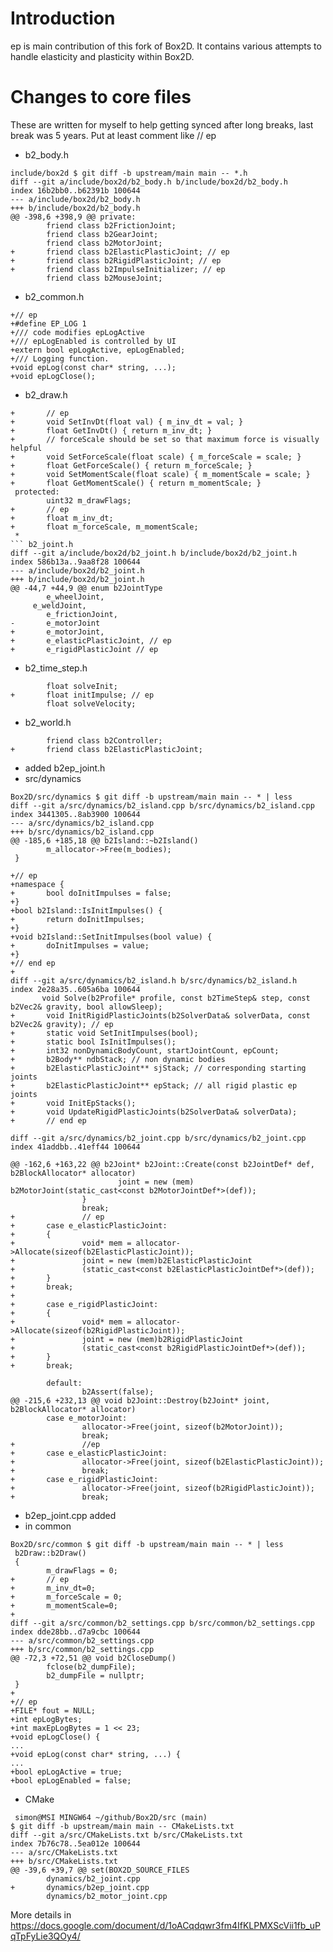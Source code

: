 # Introduction
ep is main contribution of this fork of Box2D.
It contains various attempts to handle elasticity and plasticity within Box2D.

# Changes to core files
These are written for myself to help getting synced after long breaks, last break was 5 years.
Put at least comment like // ep
 * b2_body.h
```
include/box2d $ git diff -b upstream/main main -- *.h
diff --git a/include/box2d/b2_body.h b/include/box2d/b2_body.h
index 16b2bb0..b62391b 100644
--- a/include/box2d/b2_body.h
+++ b/include/box2d/b2_body.h
@@ -398,6 +398,9 @@ private:
        friend class b2FrictionJoint;
        friend class b2GearJoint;
        friend class b2MotorJoint;
+       friend class b2ElasticPlasticJoint; // ep
+       friend class b2RigidPlasticJoint; // ep
+       friend class b2ImpulseInitializer; // ep
        friend class b2MouseJoint;
```
 * b2_common.h
```
+// ep
+#define EP_LOG 1
+/// code modifies epLogActive
+/// epLogEnabled is controlled by UI
+extern bool epLogActive, epLogEnabled;
+/// Logging function.
+void epLog(const char* string, ...);
+void epLogClose();
```
 * b2_draw.h
```
+       // ep
+       void SetInvDt(float val) { m_inv_dt = val; }
+       float GetInvDt() { return m_inv_dt; }
+       // forceScale should be set so that maximum force is visually helpful
+       void SetForceScale(float scale) { m_forceScale = scale; }
+       float GetForceScale() { return m_forceScale; }
+       void SetMomentScale(float scale) { m_momentScale = scale; }
+       float GetMomentScale() { return m_momentScale; }
 protected:
        uint32 m_drawFlags;
+       // ep
+       float m_inv_dt;
+       float m_forceScale, m_momentScale;
 * 
``` b2_joint.h
diff --git a/include/box2d/b2_joint.h b/include/box2d/b2_joint.h
index 586b13a..9aa8f28 100644
--- a/include/box2d/b2_joint.h
+++ b/include/box2d/b2_joint.h
@@ -44,7 +44,9 @@ enum b2JointType
        e_wheelJoint,
     e_weldJoint,
        e_frictionJoint,
-       e_motorJoint
+       e_motorJoint,
+       e_elasticPlasticJoint, // ep
+       e_rigidPlasticJoint // ep
```
 * b2_time_step.h
```
        float solveInit;
+       float initImpulse; // ep
        float solveVelocity;
```
 * b2_world.h
```
        friend class b2Controller;
+       friend class b2ElasticPlasticJoint;
```
 * added b2ep_joint.h
 * src/dynamics
```
Box2D/src/dynamics $ git diff -b upstream/main main -- * | less
diff --git a/src/dynamics/b2_island.cpp b/src/dynamics/b2_island.cpp
index 3441305..8ab3900 100644
--- a/src/dynamics/b2_island.cpp
+++ b/src/dynamics/b2_island.cpp
@@ -185,6 +185,18 @@ b2Island::~b2Island()
        m_allocator->Free(m_bodies);
 }

+// ep
+namespace {
+       bool doInitImpulses = false;
+}
+bool b2Island::IsInitImpulses() {
+       return doInitImpulses;
+}
+void b2Island::SetInitImpulses(bool value) {
+       doInitImpulses = value;
+}
+// end ep
+
diff --git a/src/dynamics/b2_island.h b/src/dynamics/b2_island.h
index 2e28a35..605a6ba 100644
       void Solve(b2Profile* profile, const b2TimeStep& step, const b2Vec2& gravity, bool allowSleep);
+       void InitRigidPlasticJoints(b2SolverData& solverData, const b2Vec2& gravity); // ep
+       static void SetInitImpulses(bool);
+       static bool IsInitImpulses();
+       int32 nonDynamicBodyCount, startJointCount, epCount;
+       b2Body** ndbStack; // non dynamic bodies
+       b2ElasticPlasticJoint** sjStack; // corresponding starting joints
+       b2ElasticPlasticJoint** epStack; // all rigid plastic ep joints
+       void InitEpStacks();
+       void UpdateRigidPlasticJoints(b2SolverData& solverData);
+       // end ep

diff --git a/src/dynamics/b2_joint.cpp b/src/dynamics/b2_joint.cpp
index 41addbb..41eff44 100644

@@ -162,6 +163,22 @@ b2Joint* b2Joint::Create(const b2JointDef* def, b2BlockAllocator* allocator)
                        joint = new (mem) b2MotorJoint(static_cast<const b2MotorJointDef*>(def));
                }
                break;
+               // ep
+       case e_elasticPlasticJoint:
+       {
+               void* mem = allocator->Allocate(sizeof(b2ElasticPlasticJoint));
+               joint = new (mem)b2ElasticPlasticJoint
+               (static_cast<const b2ElasticPlasticJointDef*>(def));
+       }
+       break;
+
+       case e_rigidPlasticJoint:
+       {
+               void* mem = allocator->Allocate(sizeof(b2RigidPlasticJoint));
+               joint = new (mem)b2RigidPlasticJoint
+               (static_cast<const b2RigidPlasticJointDef*>(def));
+       }
+       break;

        default:
                b2Assert(false);
@@ -215,6 +232,13 @@ void b2Joint::Destroy(b2Joint* joint, b2BlockAllocator* allocator)
        case e_motorJoint:
                allocator->Free(joint, sizeof(b2MotorJoint));
                break;
+               //ep
+       case e_elasticPlasticJoint:
+               allocator->Free(joint, sizeof(b2ElasticPlasticJoint));
+               break;
+       case e_rigidPlasticJoint:
+               allocator->Free(joint, sizeof(b2RigidPlasticJoint));
+               break;
```
 * b2ep_joint.cpp added
 * in common
```
Box2D/src/common $ git diff -b upstream/main main -- * | less
 b2Draw::b2Draw()
 {
        m_drawFlags = 0;
+       // ep
+       m_inv_dt=0;
+       m_forceScale = 0;
+       m_momentScale=0;
+
diff --git a/src/common/b2_settings.cpp b/src/common/b2_settings.cpp
index dde28bb..d7a9cbc 100644
--- a/src/common/b2_settings.cpp
+++ b/src/common/b2_settings.cpp
@@ -72,3 +72,51 @@ void b2CloseDump()
        fclose(b2_dumpFile);
        b2_dumpFile = nullptr;
 }
+
+// ep
+FILE* fout = NULL;
+int epLogBytes;
+int maxEpLogBytes = 1 << 23;
+void epLogClose() {
...
+void epLog(const char* string, ...) {
...
+bool epLogActive = true;
+bool epLogEnabled = false;
```
 * CMake
```
 simon@MSI MINGW64 ~/github/Box2D/src (main)
$ git diff -b upstream/main main -- CMakeLists.txt
diff --git a/src/CMakeLists.txt b/src/CMakeLists.txt
index 7b76c78..5ea012e 100644
--- a/src/CMakeLists.txt
+++ b/src/CMakeLists.txt
@@ -39,6 +39,7 @@ set(BOX2D_SOURCE_FILES
        dynamics/b2_joint.cpp
+       dynamics/b2ep_joint.cpp
        dynamics/b2_motor_joint.cpp
```


More details in https://docs.google.com/document/d/1oACqdqwr3fm4IfKLPMXScVii1fb_uPqTpFyLie3QOy4/
